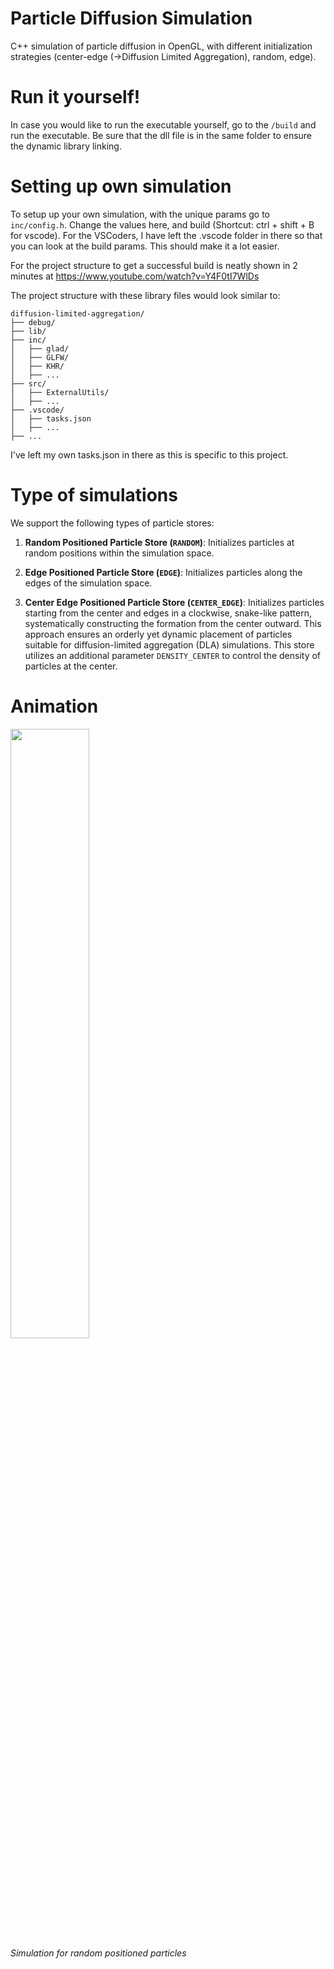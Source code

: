 # Particle Diffusion Simulation
C++ simulation of particle diffusion in OpenGL, with different initialization strategies (center-edge (->Diffusion Limited Aggregation), random, edge).

# Run it yourself!
In case you would like to run the executable yourself, go to the `/build` and run the executable. Be sure that the dll file is in the same folder to ensure the dynamic library linking.

# Setting up own simulation
To setup up your own simulation, with the unique params go to `inc/config.h`. Change the values here, and build (Shortcut: ctrl + shift + B for vscode). For the VSCoders, I have left the .vscode folder in there so that you can look at the build params. This should make it a lot easier.

For the project structure to get a successful build is neatly shown in 2 minutes at https://www.youtube.com/watch?v=Y4F0tI7WlDs

The project structure with these library files would look similar to:
```
diffusion-limited-aggregation/
├── debug/                   
├── lib/                     
├── inc/                     
│   ├── glad/                
│   ├── GLFW/                
│   ├── KHR/                 
│   ├── ...                  
├── src/                     
│   ├── ExternalUtils/       
│   ├── ...                  
├── .vscode/                 
│   ├── tasks.json           
│   ├── ...                 
├── ...                      
```

I've left my own tasks.json in there as this is specific to this project.

# Type of simulations

We support the following types of particle stores:

1. **Random Positioned Particle Store (`RANDOM`)**: Initializes particles at random positions within the simulation space.

2. **Edge Positioned Particle Store (`EDGE`)**: Initializes particles along the edges of the simulation space.

3. **Center Edge Positioned Particle Store (`CENTER_EDGE`)**: Initializes particles starting from the center and edges in a clockwise, snake-like pattern, systematically constructing the formation from the center outward. This approach ensures an orderly yet dynamic placement of particles suitable for diffusion-limited aggregation (DLA) simulations. This store utilizes an additional parameter `DENSITY_CENTER` to control the density of particles at the center.

# Animation

<p>
  <img src="https://github.com/BurakKTopal/diffusion-limited-aggregation/blob/main/media/particleSimulationNoGrid_150ms.gif" width="50%" />
  <br />
  <em>Simulation for random positioned particles</em>
</p>
